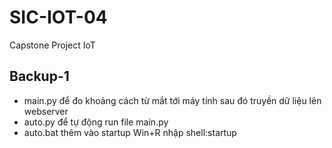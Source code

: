 # SIC-IOT-04
Capstone Project IoT 
## Backup-1
- main.py để đo khoảng cách từ mắt tới máy tính sau đó truyền dữ liệu lên webserver
- auto.py để tự động run file main.py
- auto.bat thêm vào startup Win+R nhập shell:startup